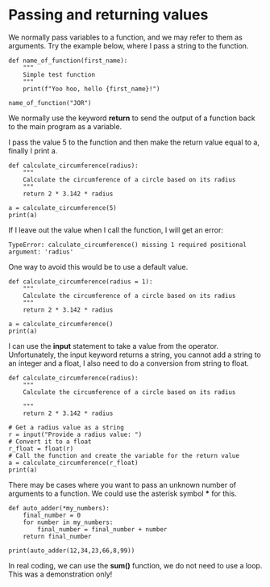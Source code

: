 # Passing and returning values

We normally pass variables to a function, and we may refer to them as arguments. Try the example below, where I pass a string to the function.

```
def name_of_function(first_name):
    """
    Simple test function
    """
    print(f"Yoo hoo, hello {first_name}!")

name_of_function("JOR")
```

We normally use the keyword **return** to send the output of a function back to the main program as a variable.&#x20;

I pass the value 5 to the function and then make the return value equal to a, finally I print a.

```
def calculate_circumference(radius):
    """
    Calculate the circumference of a circle based on its radius
    """
    return 2 * 3.142 * radius 

a = calculate_circumference(5)
print(a)
```

If I leave out the value when I call the function, I will get an error:

```
TypeError: calculate_circumference() missing 1 required positional argument: 'radius'
```

One way to avoid this would be to use a default value.

```
def calculate_circumference(radius = 1):
    """
    Calculate the circumference of a circle based on its radius
    """
    return 2 * 3.142 * radius 

a = calculate_circumference()
print(a)
```

I can use the **input** statement to take a value from the operator. Unfortunately, the input keyword returns a string, you cannot add a string to an integer and a float, I also need to do a conversion from string to float.

```
def calculate_circumference(radius):
    """
    Calculate the circumference of a circle based on its radius

    """
    return 2 * 3.142 * radius 

# Get a radius value as a string
r = input("Provide a radius value: ")
# Convert it to a float
r_float = float(r)
# Call the function and create the variable for the return value
a = calculate_circumference(r_float)
print(a)
```

There may be cases where you want to pass an unknown number of arguments to a function. We could use the asterisk symbol **\*** for this.

```
def auto_adder(*my_numbers):
    final_number = 0
    for number in my_numbers:
        final_number = final_number + number
    return final_number

print(auto_adder(12,34,23,66,8,99))
```

In real coding, we can use the **sum()** function, we do not need to use a loop. This was a demonstration only! 
